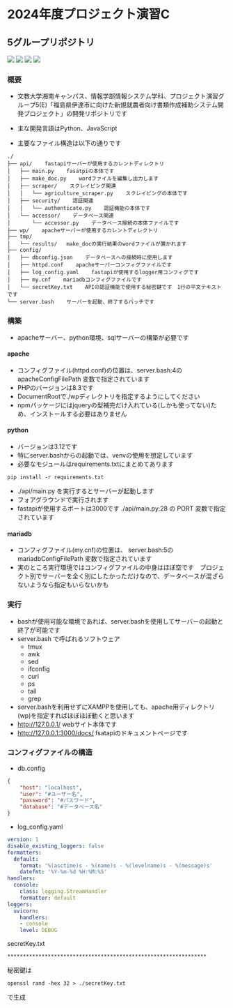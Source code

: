 # 2024年度プロジェクト演習C
## 5グループリポジトリ
<!-- <img src="https://img.shields.io/badge/any_text-you_like-blue" title="test"><br> -->
<img src="https://img.shields.io/badge/PHP_8.3-ccc?logo=php&style=flat">
<img src="https://img.shields.io/badge/Python_3.12-F9DC3E?logo=python&style=flat">
<img src="https://img.shields.io/badge/Apache_2.4-D22128?logo=apache&style=flat">
<img src="https://img.shields.io/badge/FastAPI_0.115.3-009688?logo=FastAPI&style=flat&logoColor=FFFFFF">
<!-- <img src="https://img.shields.io/badge/jQuery_3.7-0769AD.svg?logo=jquery&style=flat"> -->

<!-- ![エビフライトライアングル](http://i.imgur.com/Jjwsc.jpg "サンプル") -->
### 概要
- 文教大学湘南キャンパス、情報学部情報システム学科、プロジェクト演習グループ5(E)「福島県伊達市に向けた新規就農者向け書類作成補助システム開発プロジェクト」の開発リポジトリです
- 主な開発言語はPython、JavaScript

- 主要なファイル構造は以下の通りです
```
./
├── api/    fastapiサーバーが使用するカレントディレクトリ
│   ├── main.py    fasatpiの本体です
│   ├── make_doc.py    wordファイルを編集し出力します
│   ├── scraper/    スクレイピング関連
│   │   └── agriculture_scraper.py    スクレイピングの本体です
│   ├── security/    認証関連
│   │   └── authenticate.py    認証機能の本体です
│   └── accessor/    データベース関連
│       └── accessor.py    データベース接続の本体ファイルです
├── wp/    apacheサーバーが使用するカレントディレクトリ
├── tmp/
│   └── results/   make_docの実行結果のwordファイルが置かれます
├── config/
│   ├── dbconfig.json    データベースへの接続時に使用します
│   ├── httpd.conf    apacheサーバーコンフィグファイルです
│   ├── log_config.yaml    fastapiが使用するlogger用コンフィグです
│   ├── my.cnf    mariadbコンフィグファイルです
│   └── secretKey.txt    APIの認証機能で使用する秘密鍵です　1行の平文テキストです
└── server.bash    サーバーを起動、終了するバッチです
```

### 構築
- apacheサーバー、python環境、sqlサーバーの構築が必要です
#### apache
- コンフィグファイル(httpd.conf)の位置は、server.bash:4の apacheConfigFilePath 変数で指定されています
- PHPのバージョンは8.3です
- DocumentRootで./wpディレクトリを指定するようにしてください
- npmパッケージにはjqueryの型補完だけ入れている(しかも使ってない)ため、インストールする必要はありません
#### python
- バージョンは3.12です
- 特にserver.bashからの起動では、venvの使用を想定しています
- 必要なモジュールはrequirements.txtにまとめてあります
```shell
pip install -r requirements.txt
```
- ./api/main.py を実行するとサーバーが起動します
- フォアグラウンドで実行されます
- fastapiが使用するポートは3000です ./api/main.py:28 の PORT 変数で指定されています
#### mariadb
- コンフィグファイル(my.cnf)の位置は、 server.bash:5の mariadbConfigFilePath 変数で指定されています
- 実のところ実行環境ではコンフィグファイルの中身はほぼ空です　プロジェクト別でサーバーを全く別にしたかっただけなので、データベースが混ざらないようなら指定もいらないかも

### 実行
- bashが使用可能な環境であれば、server.bashを使用してサーバーの起動と終了が可能です
- server.bash で呼ばれるソフトウェア
  - tmux
  - awk
  - sed
  - ifconfig
  - curl
  - ps
  - tail
  - grep
- server.bashを利用せずにXAMPPを使用しても、apache用ディレクトリ(wp)を指定すればほぼほぼ動くと思います
- http://127.0.0.1/ webサイト本体です
- http://127.0.0.1:3000/docs/ fsatapiのドキュメントページです


### コンフィグファイルの構造
- db.config
```json
{
    "host": "localhost",
    "user": "#ユーザー名",
    "password": "#パスワード",
    "database": "#データベース名"
}
```
- log_config.yaml
```yaml
version: 1
disable_existing_loggers: false
formatters:
  default:
    format: '%(asctime)s - %(name)s - %(levelname)s - %(message)s'
    datefmt: '%Y-%m-%d %H:%M:%S'
handlers:
  console:
    class: logging.StreamHandler
    formatter: default
loggers:
  uvicorn:
    handlers:
    - console
    level: DEBUG
```
secretKey.txt
```
****************************************************************

```
秘密鍵は
```shell
openssl rand -hex 32 > ./secretKey.txt
```
で生成